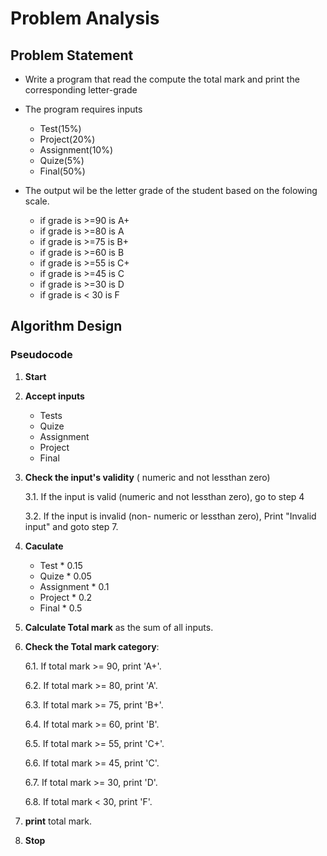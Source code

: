 # Problem Analysis 
## Problem Statement 
  * Write a program that read the compute the total mark and print the corresponding letter-grade

  * The program requires inputs
     * Test(15%)
     * Project(20%)
     * Assignment(10%)
     * Quize(5%)
     * Final(50%)
  * The output wil be the letter grade of the student based on the folowing scale.
     * if grade is >=90 is A+
     * if grade is >=80 is A
     * if grade is >=75 is B+
     * if grade is >=60 is B
     * if grade is >=55 is C+
     * if grade is >=45 is C
     * if grade is >=30 is D
     * if grade is < 30 is F

## Algorithm Design 
### Pseudocode 
1. **Start**

2. **Accept inputs**
   * Tests
   * Quize
   * Assignment
   * Project
   * Final
         
3. **Check the input's validity** ( numeric and not lessthan zero)

   3.1. If the input is valid (numeric and not lessthan zero), go to step 4
 
   3.2. If the input is invalid (non- numeric or lessthan zero), Print "Invalid input" and goto step 7.

4. **Caculate** 
   * Test * 0.15
   * Quize * 0.05
   * Assignment * 0.1
   * Project * 0.2
   * Final * 0.5

5. **Calculate Total mark** as the sum of all inputs.


6. **Check the Total mark category**:
 
   6.1. If total mark >= 90, print 'A+'.

    6.2. If total mark >= 80, print 'A'.
 
   6.3. If total mark >= 75, print 'B+'.
 
   6.4. If total mark >= 60, print 'B'.

   6.5. If total mark >= 55, print 'C+'.

   6.6. If total mark >= 45, print 'C'.

   6.7. If total mark >= 30, print 'D'.

   6.8. If total mark < 30, print 'F'.

7. **print** total mark.
8. **Stop**

